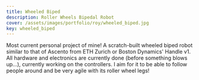 ```yaml
---
title: Wheeled Biped
description: Roller Wheels Bipedal Robot
cover: /assets/images/portfolio/roy/wheeled_biped.jpg
key: wheeled_biped
---
```


Most current personal project of mine! A scratch-built wheeled biped robot similar to that of
Ascento from ETH Zurich or Boston Dynamics' Handle v1. All hardware and electronics are 
currently done (before something blows up...), currently working on the controllers.
I aim for it to be able to follow people around and be very agile with its roller wheel legs!

